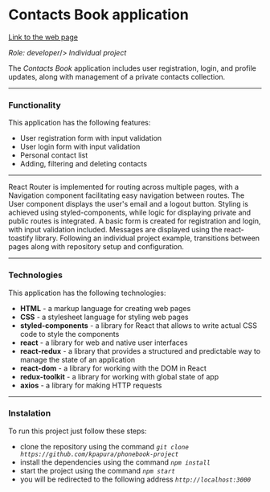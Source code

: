 # Contacts Book application
[Link to the web page](https://kpapura.github.io/phonebook-project/)

_Role: developer_/>
_Individual project_



The _Contacts Book_ application includes user registration, login, and profile updates, along with management of a private contacts collection. 

---
### Functionality
This application has the following features:  
- User registration form with input validation  
- User login form with input validation  
- Personal contact list  
- Adding, filtering and deleting contacts

---
React Router is implemented for routing across multiple pages, with a Navigation component facilitating easy navigation between routes. The User component displays the user's email and a logout button. Styling is achieved using styled-components, while logic for displaying private and public routes is integrated. A basic form is created for registration and login, with input validation included. Messages are displayed using the react-toastify library. Following an individual project example, transitions between pages along with repository setup and configuration.

---
### Technologies
This application has the following technologies:
- __HTML__ - a markup language for creating web pages
- __CSS__ - a stylesheet language for styling web pages
- __styled-components__ - a library for React that allows to write actual CSS code to style the components
- __react__ - a library for web and native user interfaces
- __react-redux__ - a library that provides a structured and predictable way to manage the state of an application
- __react-dom__ - a library for working with the DOM in React
- __redux-toolkit__ - a library for working with global state of app
- __axios__ - a library for making HTTP requests
---
### Instalation
To run this project just follow these steps:
- clone the repository using the command _`git clone https://github.com/kpapura/phonebook-project`_
-  install the dependencies using the command _`npm install`_
-  start the project using the command _`npm start`_
- you will be redirected to the following address _`http://localhost:3000`_
